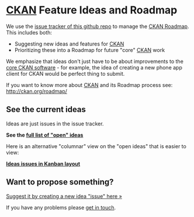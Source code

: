 # [CKAN][] Feature Ideas and Roadmap

We use the [issue tracker of this github repo][issues] to manage the [CKAN Roadmap][roadmap]. This includes both:

* Suggesting new ideas and features for [CKAN][]
* Prioritizing these into a Roadmap for future "core" [CKAN][] work

We emphasize that ideas don't just have to be about improvements to the [core CKAN software][core] - for example, the idea of creating a new phone app client for CKAN would be perfect thing to submit.

If you want to know more about [CKAN][] and its Roadmap process see: <http://ckan.org/roadmap/>

[roadmap]: http://ckan.org/roadmap/
[issues]: https://github.com/ckan/ideas-and-roadmap/issues
[ckan]: http://ckan.org/
[core]: https://github.com/ckan/ckan

## See the current ideas

Ideas are just issues in the issue tracker.

**See the [full list of "open" ideas][issues]**

Here is an alternative "columnar" view on the "open ideas" that is easier to view:

**[Ideas issues in Kanban layout][kanban]**

[kanban]: https://waffle.io/ckan/ideas-and-roadmap

## Want to propose something?

[Suggest it by creating a new idea "issue" here &raquo;](https://github.com/ckan/ideas-and-roadmap/issues/new)

If you have any problems please [get in touch][contact].

[contact]: http://ckan.org/contact/
